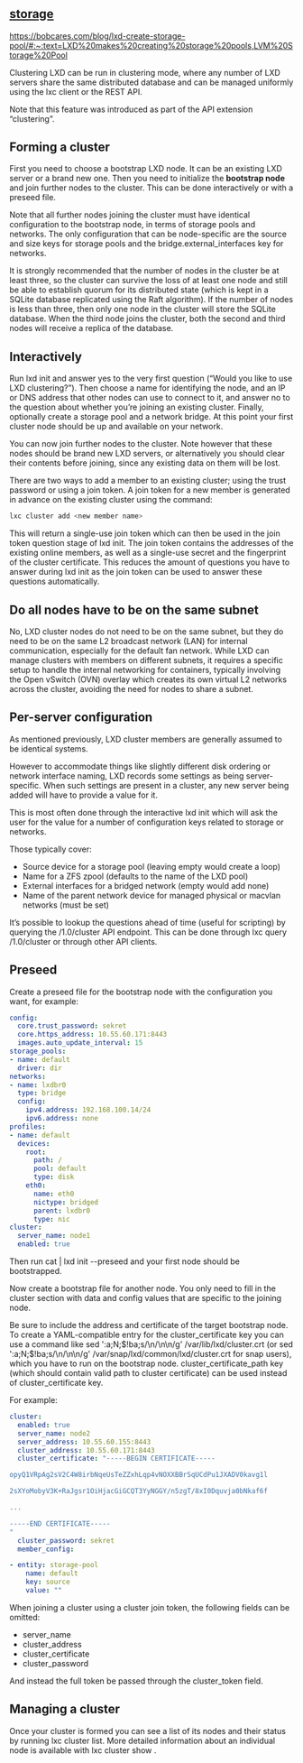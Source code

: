 # **[](https://documentation.ubuntu.com/lxd/stable-4.0/clustering/)**

## **[storage](https://www.youtube.com/watch?v=xhKfez-p7gg&t=340s)**

<https://bobcares.com/blog/lxd-create-storage-pool/#:~:text=LXD%20makes%20creating%20storage%20pools,LVM%20Storage%20Pool>

Clustering
LXD can be run in clustering mode, where any number of LXD servers share the same distributed database and can be managed uniformly using the lxc client or the REST API.

Note that this feature was introduced as part of the API extension “clustering”.

## Forming a cluster

First you need to choose a bootstrap LXD node. It can be an existing LXD server or a brand new one. Then you need to initialize the **bootstrap node** and join further nodes to the cluster. This can be done interactively or with a preseed file.

Note that all further nodes joining the cluster must have identical configuration to the bootstrap node, in terms of storage pools and networks. The only configuration that can be node-specific are the source and size keys for storage pools and the bridge.external_interfaces key for networks.

It is strongly recommended that the number of nodes in the cluster be at least three, so the cluster can survive the loss of at least one node and still be able to establish quorum for its distributed state (which is kept in a SQLite database replicated using the Raft algorithm). If the number of nodes is less than three, then only one node in the cluster will store the SQLite database. When the third node joins the cluster, both the second and third nodes will receive a replica of the database.

## Interactively

Run lxd init and answer yes to the very first question (“Would you like to use LXD clustering?”). Then choose a name for identifying the node, and an IP or DNS address that other nodes can use to connect to it, and answer no to the question about whether you’re joining an existing cluster. Finally, optionally create a storage pool and a network bridge. At this point your first cluster node should be up and available on your network.

You can now join further nodes to the cluster. Note however that these nodes should be brand new LXD servers, or alternatively you should clear their contents before joining, since any existing data on them will be lost.

There are two ways to add a member to an existing cluster; using the trust password or using a join token. A join token for a new member is generated in advance on the existing cluster using the command:

```bash
lxc cluster add <new member name>
```

This will return a single-use join token which can then be used in the join token question stage of lxd init. The join token contains the addresses of the existing online members, as well as a single-use secret and the fingerprint of the cluster certificate. This reduces the amount of questions you have to answer during lxd init as the join token can be used to answer these questions automatically.

## Do all nodes have to be on the same subnet

No, LXD cluster nodes do not need to be on the same subnet, but they do need to be on the same L2 broadcast network (LAN) for internal communication, especially for the default fan network. While LXD can manage clusters with members on different subnets, it requires a specific setup to handle the internal networking for containers, typically involving the Open vSwitch (OVN) overlay which creates its own virtual L2 networks across the cluster, avoiding the need for nodes to share a subnet.

## Per-server configuration

As mentioned previously, LXD cluster members are generally assumed to be identical systems.

However to accommodate things like slightly different disk ordering or network interface naming, LXD records some settings as being server-specific. When such settings are present in a cluster, any new server being added will have to provide a value for it.

This is most often done through the interactive lxd init which will ask the user for the value for a number of configuration keys related to storage or networks.

Those typically cover:

- Source device for a storage pool (leaving empty would create a loop)
- Name for a ZFS zpool (defaults to the name of the LXD pool)
- External interfaces for a bridged network (empty would add none)
- Name of the parent network device for managed physical or macvlan networks (must be set)

It’s possible to lookup the questions ahead of time (useful for scripting) by querying the /1.0/cluster API endpoint. This can be done through lxc query /1.0/cluster or through other API clients.

## Preseed

Create a preseed file for the bootstrap node with the configuration you want, for example:

```yaml
config:
  core.trust_password: sekret
  core.https_address: 10.55.60.171:8443
  images.auto_update_interval: 15
storage_pools:
- name: default
  driver: dir
networks:
- name: lxdbr0
  type: bridge
  config:
    ipv4.address: 192.168.100.14/24
    ipv6.address: none
profiles:
- name: default
  devices:
    root:
      path: /
      pool: default
      type: disk
    eth0:
      name: eth0
      nictype: bridged
      parent: lxdbr0
      type: nic
cluster:
  server_name: node1
  enabled: true
```

Then run cat <preseed-file> | lxd init --preseed and your first node should be bootstrapped.

Now create a bootstrap file for another node. You only need to fill in the cluster section with data and config values that are specific to the joining node.

Be sure to include the address and certificate of the target bootstrap node. To create a YAML-compatible entry for the cluster_certificate key you can use a command like sed ':a;N;$!ba;s/\n/\n\n/g' /var/lib/lxd/cluster.crt (or sed ':a;N;$!ba;s/\n/\n\n/g' /var/snap/lxd/common/lxd/cluster.crt for snap users), which you have to run on the bootstrap node. cluster_certificate_path key (which should contain valid path to cluster certificate) can be used instead of cluster_certificate key.

For example:

```yaml
cluster:
  enabled: true
  server_name: node2
  server_address: 10.55.60.155:8443
  cluster_address: 10.55.60.171:8443
  cluster_certificate: "-----BEGIN CERTIFICATE-----

opyQ1VRpAg2sV2C4W8irbNqeUsTeZZxhLqp4vNOXXBBrSqUCdPu1JXADV0kavg1l

2sXYoMobyV3K+RaJgsr1OiHjacGiGCQT3YyNGGY/n5zgT/8xI0Dquvja0bNkaf6f

...

-----END CERTIFICATE-----
"
  cluster_password: sekret
  member_config:

- entity: storage-pool
    name: default
    key: source
    value: ""
```

When joining a cluster using a cluster join token, the following fields can be omitted:

- server_name
- cluster_address
- cluster_certificate
- cluster_password

And instead the full token be passed through the cluster_token field.

## Managing a cluster

Once your cluster is formed you can see a list of its nodes and their status by running lxc cluster list. More detailed information about an individual node is available with lxc cluster show <node name>.
